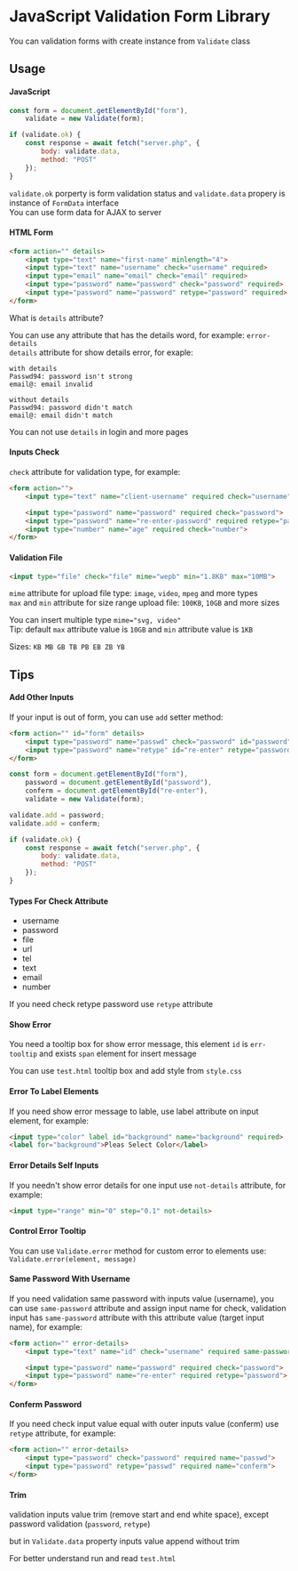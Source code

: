 JavaScript Validation Form Library
==================================

You can validation forms with create instance from `Validate` class

## Usage


#### JavaScript

```js
const form = document.getElementById("form"),
    validate = new Validate(form);

if (validate.ok) {
    const response = await fetch("server.php", {
        body: validate.data,
        method: "POST"
    });
}
```

`validate.ok` porperty is form validation status and `validate.data` propery is instance of `FormData` interface  
You can use form data for AJAX to server


#### HTML Form

```html
<form action="" details>
    <input type="text" name="first-name" minlength="4">
    <input type="text" name="username" check="username" required>
    <input type="email" name="email" check="email" required>
    <input type="password" name="password" check="password" required>
    <input type="password" name="password" retype="password" required>
</form>
```

What is `details` attribute?

You can use any attribute that has the details word, for example: `error-details`  
`details` attribute for show details error, for exaple:

```
with details
Passwd94: password isn't strong
email@: email invalid
```

```
without details
Passwd94: password didn't match
email@: email didn't match
```

You can not use `details` in login and more pages


#### Inputs Check

`check` attribute for validation type, for example:

```html
<form action="">
    <input type="text" name="client-username" required check="username">

    <input type="password" name="password" required check="password">
    <input type="password" name="re-enter-password" required retype="password">
    <input type="number" name="age" required check="number">
</form>
```


#### Validation File

```html
<input type="file" check="file" mime="wepb" min="1.8KB" max="10MB">
```

`mime` attribute for upload file type: `image`, `video`, `mpeg` and more types  
`max` and `min` attribute for size range upload file: `100KB`, `10GB` and more sizes

You can insert multiple type `mime="svg, video"`  
Tip: default `max` attribute value is `10GB` and `min` attribute value is `1KB`

Sizes: `KB MB GB TB PB EB ZB YB`


## Tips


#### Add Other Inputs

If your input is out of form, you can use `add` setter method:

```html
<form action="" id="form" details>
    <input type="password" name="passwd" check="password" id="password">
    <input type="password" name="retype" id="re-enter" retype="password">
</form>
```

```js
const form = document.getElementById("form"),
    password = document.getElementById("password"),
    conferm = document.getElementById("re-enter"),
    validate = new Validate(form);

validate.add = password;
validate.add = conferm;

if (validate.ok) {
    const response = await fetch("server.php", {
        body: validate.data,
        method: "POST"
    });
}
```


#### Types For Check Attribute

* username
* password
* file
* url
* tel
* text
* email
* number

If you need check retype password use `retype` attribute


#### Show Error

You need a tooltip box for show error message, this element `id` is `err-tooltip`
and exists `span` element for insert message

You can use `test.html` tooltip box and add style from `style.css`


#### Error To Label Elements

If you need show error message to lable, use label attribute on input element, for example:

```html
<input type="color" label id="background" name="background" required>
<label for="background">Pleas Select Color</label>
```


#### Error Details Self Inputs

If you needn't show error details for one input use `not-details` attribute, for example:

```html
<input type="range" min="0" step="0.1" not-details>
```


#### Control Error Tooltip

You can use `Validate.error` method for custom error to elements
use: `Validate.error(element, message)`


#### Same Password With Username

If you need validation same password with inputs value (username), you can use `same-password`
attribute and assign input name for check,
validation input has `same-password` attribute with this attribute value (target input name), for example:

```html
<form action="" error-details>
    <input type="text" name="id" check="username" required same-password="password">

    <input type="password" name="password" required check="password">
    <input type="password" name="re-enter" required retype="password">
</form>
```


#### Conferm Password

If you need check input value equal with outer inputs value (conferm) use `retype` attribute,
for example:

```html
<form action="" error-details>
    <input type="password" check="password" required name="passwd">
    <input type="password" retype="passwd" required name="conferm">
</form>
```


#### Trim

validation inputs value trim (remove start and end white space), except
password validation (`password`, `retype`)

but in `Validate.data` property inputs value append without trim


For better understand run and read `test.html`